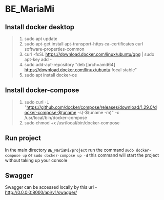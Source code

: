 # BE_MariaMi

## Install docker desktop

> 1.  sudo apt update
> 2.  sudo apt-get install apt-transport-https ca-certificates curl software-properties-common
> 3.  curl -fsSL https://download.docker.com/linux/ubuntu/gpg | sudo apt-key add -
> 4.  sudo add-apt-repository "deb [arch=amd64] https://download.docker.com/linux/ubuntu focal stable"
> 5.  sudo apt install docker-ce

## Install docker-compose

> 1.  sudo curl -L "https://github.com/docker/compose/releases/download/1.29.0/docker-compose-$(uname -s)-$(uname -m)" -o /usr/local/bin/docker-compose
> 2.  sudo chmod +x /usr/local/bin/docker-compose

## Run project

In the main directory `BE_MariaMi/project` run the command `sudo docker-compose up` or `sudo docker-compose up -d` this command will start the project without taking up your console


## Swagger 

Swagger can be accessed locally by this url  - http://0.0.0.0:8000/api/v1/swagger/